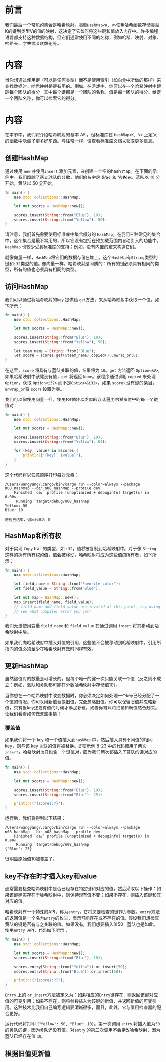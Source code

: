 # 前言

我们最后一个常见的集合是哈希映射。类型`HashMap<K, V>`使用哈希函数存储类型K的键到类型V的值的映射，这决定了它如何将这些键和值放入内存中。许多编程语言都支持这种数据结构，但它们通常使用不同的名称，例如哈希、映射、对象、哈希表、字典或关联数组等。



# 内容

当你想通过使用键（可以是任何类型）而不是使用索引（如向量中所做的那样）来查找数据时，哈希映射是很有用的。例如，在游戏中，你可以在一个哈希映射中跟踪每个团队的得分，其中每个键都是一个团队的名称，值是每个团队的得分。给定一个团队名称，你可以检索它的得分。

# 内容

在本节中，我们将介绍哈希映射的基本 API，但标准库在 `HashMap<K, V>` 上定义的函数中隐藏了更多好东西。与往常一样，请查看标准库文档以获取更多信息。



## 创建HashMap

通过使用 `new` 并使用`insert` 添加元素，来创建一个空的hash map。在下面的示例中，我们跟踪了两支球队的分数，他们的名字是 ***Blue*** 和 ***Yellow***。蓝队以 10 分开始，黄队以 50 分开始。

```rust
fn main() {
    use std::collections::HashMap;

    let mut scores = HashMap::new();

    scores.insert(String::from("Blue"), 10);
    scores.insert(String::from("Yellow"), 50);
}
```

请注意，我们首先需要使用标准库中集合部分的 `HashMap`。在我们三种常见的集合中，这个集合是最不常用的，所以它没有包括在预加载范围内自动引入的功能中。`HashMap` 也较少受到标准库的支持；例如，没有内置的宏来构造它们。

就像向量一样，`HashMap`将它们的数据存储在堆上。这个`HashMap`有`String`类型的键和`i32`类型的值。像向量一样，哈希映射是同质的：所有的键必须具有相同的类型，所有的值也必须具有相同的类型。

## 访问HashMap

我们可以通过将哈希映射的`key` 提供给 `get`方法，来从哈希映射中获取一个值，如下所示：

```rust
fn main() {
    use std::collections::HashMap;

    let mut scores = HashMap::new();

    scores.insert(String::from("Blue"), 10);
    scores.insert(String::from("Yellow"), 50);

    let team_name = String::from("Blue");
    let score = scores.get(&team_name).copied().unwrap_or(0);
}
```

在这里，`score` 将具有与蓝队关联的值，结果将为 `10`。`get` 方法返回 `Option<&V>`; 如果哈希映射中该键没有值，`get` 将返回 `None`。该程序通过调用 `copied` 来处理`Option`，获取 `Option<i32>` 而不是`Option<&i32>`，如果 `scores` 没有键的条目，`unwrap_or`将 `score` 设置为零。

我们可以像使用向量一样，使用for循环以类似的方式遍历哈希映射中的每一个键值对：

```rust
fn main() {
    use std::collections::HashMap;

    let mut scores = HashMap::new();

    scores.insert(String::from("Blue"), 10);
    scores.insert(String::from("Yellow"), 50);

    for (key, value) in &scores {
        println!("{key}: {value}");
    }
}
```

这个代码将以任意顺序打印每对元素：

```shell
/Users/wangyang/.cargo/bin/cargo run --color=always --package n08_hashMap --bin n08_hashMap --profile dev
    Finished `dev` profile [unoptimized + debuginfo] target(s) in 0.00s
     Running `target/debug/n08_hashMap`
Yellow: 50
Blue: 10

进程已结束，退出代码为 0
```



## HashMap和所有权

对于实现 `Copy` trait 的类型，如 `i32`，值将被复制到哈希映射中。对于像 `String` 这样的拥有所有权的值，值会被移动，哈希映射将成为这些值的所有者，如下所示：

```rust
fn main() {
    use std::collections::HashMap;

    let field_name = String::from("Favorite color");
    let field_value = String::from("Blue");

    let mut map = HashMap::new();
    map.insert(field_name, field_value);
    // field_name and field_value are invalid at this point, try using them and
    // see what compiler error you get!
}
```

我们无法使用变量 `field_name` 和 `field_value` 在通过调用 `insert` 将其移动到哈希映射中后。

如果我们向哈希映射中插入对值的引用，这些值不会被移动到哈希映射中。引用所指向的值必须至少在哈希映射有效时同样有效。



## 更新HashMap

虽然键值对的数量是可增长的，但每个唯一的键一次只能关联一个值（反之则不成立：例如，蓝队和黄队都可能在分数哈希映射中存储值10）。

当你想在一个哈希映射中改变数据时，你必须决定如何处理一个key已经分配了一个值的情况。你可以用新值替换旧值，完全忽略旧值。你可以保留旧值并忽略新值，只有当key还没有值的时候才添加新值。或者你可以将旧值和新值结合起来。让我们看看如何做这些事情！

### 覆盖值

如果我们将一个 key 和一个值插入到`hashMap` 中，然后插入具有不同值的相同 key，则与该 key 关联的值将被替换。即使示例 8-23 中的代码调用了两次 `insert`，哈希映射也只包含一个键值对，因为我们两次都插入了蓝队的键对应的值。

```rust
fn main() {
    use std::collections::HashMap;

    let mut scores = HashMap::new();

    scores.insert(String::from("Blue"), 10);
    scores.insert(String::from("Blue"), 25);

    println!("{scores:?}");
}
```

运行后，我们将得到以下结果：

```shell
/Users/wangyang/.cargo/bin/cargo run --color=always --package n08_hashMap --bin n08_hashMap --profile dev
    Finished `dev` profile [unoptimized + debuginfo] target(s) in 0.00s
     Running `target/debug/n08_hashMap`
{"Blue": 25}
```

很明显原始值10被覆盖了。

## key不存在时才插入key和value

通常需要检查哈希映射中是否已经存在特定键和对应的值，然后采取以下操作：如果该键确实存在于哈希映射中，则保持现有值不变；如果不存在，则插入该键和其对应的值。

哈希映射有一个特殊的API，称为`entry`，它将您要检查的键作为参数。`entry`方法的返回值是一个名为`Entry`的枚举，表示可能存在或不存在的值。假设我们想检查黄队的键是否有与之关联的值。如果没有，我们想要插入值50，蓝队也是如此。使用`entry `API，代码如下所示：

```rust
fn main() {
    use std::collections::HashMap;

    let mut scores = HashMap::new();
    scores.insert(String::from("Blue"), 10);

    scores.entry(String::from("Yellow")).or_insert(50);
    scores.entry(String::from("Blue")).or_insert(50);

    println!("{scores:?}");
}
```

`Entry` 上的 `or_insert`方法被定义为：如果相应的` Entry `键存在，则返回该键对应值的可变引用；如果不存在，则将参数插入为该键的新值，并返回新值的可变引用。这种技术比我们自己编写逻辑要清晰得多，而且，此外，它与借用检查器的配合更好。

运行代码将打印 `{"Yellow": 50, "Blue": 10}`。第一次调用 `entry` 将插入值为`50` 的黄队的键，因为黄队还没有值。对`entry` 的第二次调用不会更改哈希映射，因为蓝队已经存在值 `10`。

## 根据旧值更新值


